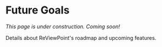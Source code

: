 # Future Goals

*This page is under construction. Coming soon!*

Details about ReViewPoint's roadmap and upcoming features.
